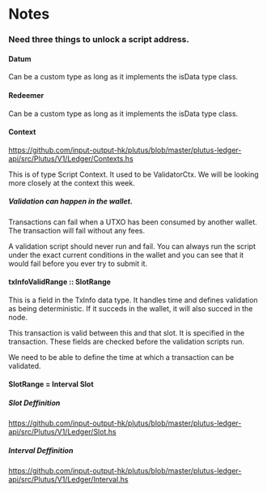 # Notes

### Need three things to unlock a script address.
#### Datum
Can be a custom type as long as it implements the isData type class.
#### Redeemer
Can be a custom type as long as it implements the isData type class.
#### Context
https://github.com/input-output-hk/plutus/blob/master/plutus-ledger-api/src/Plutus/V1/Ledger/Contexts.hs

This is of type Script Context. It used to be ValidatorCtx.
We will be looking more closely at the context this week.

##### Validation can happen in the wallet.
Transactions can fail when a UTXO has been consumed by another wallet. The transaction will fail without any fees.

A validation script should never run and fail. You can always run the script under the exact current conditions in the wallet and you can see that it would fail before you ever try to submit it.

#### txInfoValidRange :: SlotRange
This is a field in the TxInfo data type. It handles time and defines validation as being deterministic. If it succeds in the wallet, it will also succed in the node.

This transaction is valid between this and that slot. It is specified in the transaction. These fields are checked before the validation scripts run.

We need to be able to define the time at which a transaction can be validated.

#### SlotRange = Interval Slot
##### Slot Deffinition
https://github.com/input-output-hk/plutus/blob/master/plutus-ledger-api/src/Plutus/V1/Ledger/Slot.hs
##### Interval Deffinition
https://github.com/input-output-hk/plutus/blob/master/plutus-ledger-api/src/Plutus/V1/Ledger/Interval.hs
